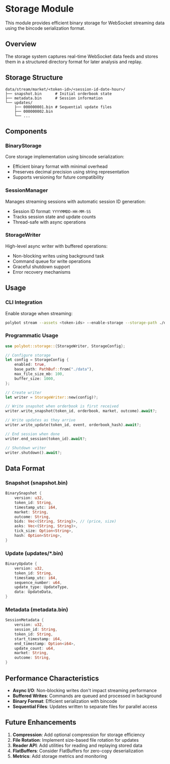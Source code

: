# Storage Module

This module provides efficient binary storage for WebSocket streaming data using the bincode serialization format.

## Overview

The storage system captures real-time WebSocket data feeds and stores them in a structured directory format for later analysis and replay.

## Storage Structure

```
data/stream/market/<token-id>/<session-id-date-hour>/
├── snapshot.bin      # Initial orderbook state
├── metadata.bin      # Session information
└── updates/
    ├── 000000001.bin # Sequential update files
    ├── 000000002.bin
    └── ...
```

## Components

### BinaryStorage
Core storage implementation using bincode serialization:
- Efficient binary format with minimal overhead
- Preserves decimal precision using string representation
- Supports versioning for future compatibility

### SessionManager
Manages streaming sessions with automatic session ID generation:
- Session ID format: `YYYYMMDD-HH-MM-SS`
- Tracks session state and update counts
- Thread-safe with async operations

### StorageWriter
High-level async writer with buffered operations:
- Non-blocking writes using background task
- Command queue for write operations
- Graceful shutdown support
- Error recovery mechanisms

## Usage

### CLI Integration

Enable storage when streaming:
```bash
polybot stream --assets <token-ids> --enable-storage --storage-path ./data --storage-max-file-mb 100
```

### Programmatic Usage

```rust
use polybot::storage::{StorageWriter, StorageConfig};

// Configure storage
let config = StorageConfig {
    enabled: true,
    base_path: PathBuf::from("./data"),
    max_file_size_mb: 100,
    buffer_size: 1000,
};

// Create writer
let writer = StorageWriter::new(config)?;

// Write snapshot when orderbook is first received
writer.write_snapshot(token_id, orderbook, market, outcome).await?;

// Write updates as they arrive
writer.write_update(token_id, event, orderbook_hash).await?;

// End session when done
writer.end_session(token_id).await?;

// Shutdown writer
writer.shutdown().await?;
```

## Data Format

### Snapshot (snapshot.bin)
```rust
BinarySnapshot {
    version: u32,
    token_id: String,
    timestamp_utc: i64,
    market: String,
    outcome: String,
    bids: Vec<(String, String)>, // (price, size)
    asks: Vec<(String, String)>,
    tick_size: Option<String>,
    hash: Option<String>,
}
```

### Update (updates/*.bin)
```rust
BinaryUpdate {
    version: u32,
    token_id: String,
    timestamp_utc: i64,
    sequence_number: u64,
    update_type: UpdateType,
    data: UpdateData,
}
```

### Metadata (metadata.bin)
```rust
SessionMetadata {
    version: u32,
    session_id: String,
    token_id: String,
    start_timestamp: i64,
    end_timestamp: Option<i64>,
    update_count: u64,
    market: String,
    outcome: String,
}
```

## Performance Characteristics

- **Async I/O**: Non-blocking writes don't impact streaming performance
- **Buffered Writes**: Commands are queued and processed in background
- **Binary Format**: Efficient serialization with bincode
- **Sequential Files**: Updates written to separate files for parallel access

## Future Enhancements

1. **Compression**: Add optional compression for storage efficiency
2. **File Rotation**: Implement size-based file rotation for updates
3. **Reader API**: Add utilities for reading and replaying stored data
4. **FlatBuffers**: Consider FlatBuffers for zero-copy deserialization
5. **Metrics**: Add storage metrics and monitoring